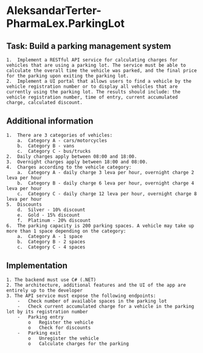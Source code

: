 # AleksandarTerter-PharmaLex.ParkingLot

## Task: Build a parking management system
	1.	Implement a RESTful API service for calculating charges for vehicles that are using a parking lot. The service must be able to calculate the overall time the vehicle was parked, and the final price for the parking upon exiting the parking lot.
	2.	Implement a UI portal that allows users to find a vehicle by the vehicle registration number or to display all vehicles that are currently using the parking lot. The results should include: the vehicle registration number, time of entry, current accumulated charge, calculated discount.

## Additional information
	1.	There are 3 categories of vehicles:
		a.	Category A - cars/motorcycles
		b.	Category B - vans
		c.	Category C - bus/trucks
	2.	Daily charges apply between 08:00 and 18:00. 
	3.	Overnight charges apply between 18:00 and 08:00.
	4.	Charges according to the vehicle category:
		a.	Category A - daily charge 3 leva per hour, overnight charge 2 leva per hour
		b.	Category B - daily charge 6 leva per hour, overnight charge 4 leva per hour
		c.	Category C - daily charge 12 leva per hour, overnight charge 8 leva per hour
	5.	Discounts
		d.	Silver - 10% discount
		e.	Gold - 15% discount
		f.	Platinum - 20% discount
	6.	The parking capacity is 200 parking spaces. A vehicle may take up more than 1 space depending on the category:
		a.	Category A - 1 space
		b.	Category B - 2 spaces
		c.	Category C - 4 spaces

## Implementation
	1. The backend must use C# (.NET)
	2. The architecture, additional features and the UI of the app are entirely up to the developer
	3. The API service must expose the following endpoints:
		-	Check number of available spaces in the parking lot
		-	Check current accumulated charge for a vehicle in the parking lot by its registration number
		-	Parking entry
			o	Register the vehicle 
			o	Check for discounts
		-	Parking exit
			o	Unregister the vehicle
			o	Calculate charges for the parking
